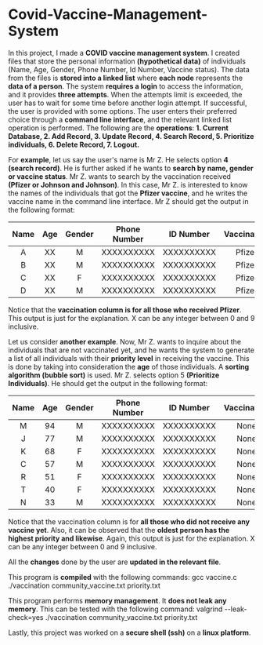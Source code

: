 # Covid-Vaccine-Management-System

In this project, I made a **COVID vaccine management system**. I created files that store the personal information **(hypothetical data)** of individuals (Name, Age, Gender, Phone Number, Id Number, Vaccine status). The data from the files is **stored into a linked list** where **each node** represents the **data of a person**. The system **requires a login** to access the information, and it provides **three attempts**. When the attempts limit is exceeded, the user has to wait for some time before another login attempt. If successful, the user is provided with some options. The user enters their preferred choice through a **command line interface**, and the relevant linked list operation is performed. The following are the **operations**: **1. Current Database, 2. Add Record, 3. Update Record, 4. Search Record, 5. Prioritize individuals, 6. Delete Record, 7. Logout.** 

For **example**, let us say the user's name is Mr Z. He selects option **4 (search record)**. He is further asked if he wants to **search by name, gender or vaccine status**. Mr Z. wants to search by the vaccination received **(Pfizer or Johnson and Johnson)**. In this case, Mr Z. is interested to know the names of the individuals that got the **Pfizer vaccine**, and he writes the vaccine name in the command line interface. Mr Z should get the output in the following format:

|Name | Age | Gender  | Phone Number |  ID Number |  **Vaccination** |
|:---:|:---:|:-------:|:------------:|:----------:|:----------------:|
| A   | XX  |   M     |  XXXXXXXXXX  | XXXXXXXXXX |     Pfizer       |
| B   | XX  |   M     |  XXXXXXXXXX  | XXXXXXXXXX |     Pfizer       |
| C   | XX  |   F     |  XXXXXXXXXX  | XXXXXXXXXX |     Pfizer       |
| D   | XX  |   M     |  XXXXXXXXXX  | XXXXXXXXXX |     Pfizer       |


Notice that the **vaccination column is for all those who received Pfizer**. This output is just for the explanation. X can be any integer between 0 and 9 inclusive. 

Let us consider **another example**. Now, Mr Z. wants to inquire about the individuals that are not vaccinated yet, and he wants the system to generate a list of all individuals with their **priority level** in receiving the vaccine. This is done by taking into consideration the **age** of those individuals. A **sorting algorithm (bubble sort)** is used. Mr Z. selects option 5 **(Prioritize Individuals)**. He should get the output in the following format:

|Name| **Age** | Gender| Phone Number |  ID Number  |**Vaccination** |
|:--:|:-------:|:-----:|:------------:|:-----------:|:--------------:|
| M  |   94    |  M    |  XXXXXXXXXX  |  XXXXXXXXXX |    None        |
| J  |   77    |  M    |  XXXXXXXXXX  |  XXXXXXXXXX |    None        |
| K  |   68    |  F    |  XXXXXXXXXX  |  XXXXXXXXXX |    None        |
| C  |   57    |  M    |  XXXXXXXXXX  |  XXXXXXXXXX |    None        |
| R  |   51    |  F    |  XXXXXXXXXX  |  XXXXXXXXXX |    None        |
| T  |   40    |  F    |  XXXXXXXXXX  |  XXXXXXXXXX |    None        |
| N  |   33    |  M    |  XXXXXXXXXX  |  XXXXXXXXXX |    None        |


Notice that the vaccination column is for **all those who did not receive any vaccine yet**. Also, it can be observed that the **oldest person has the highest priority and likewise**. Again, this output is just for the explanation. X can be any integer between 0 and 9 inclusive. 

All the **changes** done by the user are **updated in the relevant file**.

This program is **compiled** with the following commands:
gcc vaccine.c
./vaccination community_vaccine.txt priority.txt

This program performs **memory management**. It **does not leak any memory**. This can be tested with the following command: 
valgrind --leak-check=yes ./vaccination community_vaccine.txt priority.txt

Lastly, this project was worked on a **secure shell (ssh)** on a **linux platform**. 
